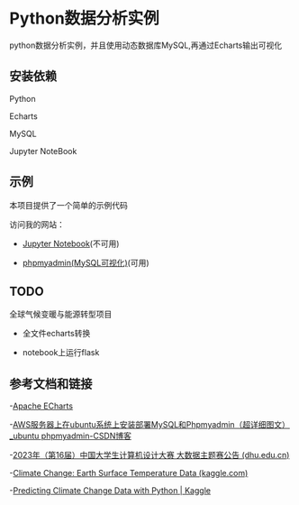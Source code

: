 # Python数据分析实例

python数据分析实例，并且使用动态数据库MySQL,再通过Echarts输出可视化

## 安装依赖

Python 

Echarts

MySQL

Jupyter NoteBook

## 示例

本项目提供了一个简单的示例代码

访问我的网站：

- [Jupyter Notebook](http://1.94.53.219:9000/tree)(不可用)

- [phpmyadmin(MySQL可视化)](http://1.94.53.219:8888/phpmyadmin/index.php?lang=zh_cn)(可用)


## TODO

全球气候变暖与能源转型项目

- 全文件echarts转换

- notebook上运行flask


## 参考文档和链接

-[Apache ECharts](https://echarts.apache.org/zh/index.html)


-[AWS服务器上在ubuntu系统上安装部署MySQL和Phpmyadmin（超详细图文）_ubuntu phpmyadmin-CSDN博客](https://blog.csdn.net/weixin_45913922/article/details/130100542)



-[2023年（第16届）中国大学生计算机设计大赛 大数据主题赛公告 (dhu.edu.cn)](https://jsjds.dhu.edu.cn/2023/0124/c20379a320418/page.htm)



-[Climate Change: Earth Surface Temperature Data (kaggle.com)](https://www.kaggle.com/datasets/berkeleyearth/climate-change-earth-surface-temperature-data/data)



-[Predicting Climate Change Data with Python | Kaggle](https://www.kaggle.com/code/tytibbets/predicting-climate-change-data-with-python)
